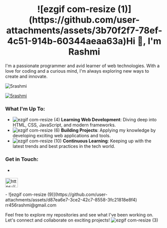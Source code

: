 <h1 align="center">![ezgif com-resize (1)](https://github.com/user-attachments/assets/3b70f2f7-78ef-4c51-914b-60344aeaa63a)Hi 👋, I'm Rashmi</h1>

I'm a passionate programmer and avid learner of web technologies. With a love for coding and a curious mind, I'm always exploring new ways to create and innovate.

<p align="left"> <img src="https://komarev.com/ghpvc/?username=5rashmi&label=Profile%20views&color=0e75b6&style=flat" alt="5rashmi" /> </p>

<p align="left"> <a href="https://github.com/ryo-ma/github-profile-trophy"><img src="https://github-profile-trophy.vercel.app/?username=5rashmi" alt="5rashmi" /></a> </p>

### What I'm Up To:
- ![ezgif com-resize (4)](https://github.com/user-attachments/assets/4c150e44-2fa0-4fd8-bb4a-b0b478a386c6) <span style="display:inline-block; animation: wave 2s infinite;">**Learning Web Development**</span>: Diving deep into HTML, CSS, JavaScript, and modern frameworks.
- ![ezgif com-resize (6)](https://github.com/user-attachments/assets/738e1285-d2e8-4c05-8fc1-efeea6f3b31e) <span style="display:inline-block; animation: wave 2s infinite;">**Building Projects**</span>: Applying my knowledge by developing exciting web applications and tools.
- ![ezgif com-resize (10)](https://github.com/user-attachments/assets/3753961a-18e3-4a3d-90d6-bd961da77052) <span style="display:inline-block; animation: wave 2s infinite;">**Continuous Learning**</span>: Keeping up with the latest trends and best practices in the tech world.

### Get in Touch:
- <p align="left">
<a href="https://linkedin.com/in/https://www.linkedin.com/in/rashmi-n-899355285/" target="blank"><img align="center" src="https://raw.githubusercontent.com/rahuldkjain/github-profile-readme-generator/master/src/images/icons/Social/linked-in-alt.svg" alt="https://www.linkedin.com/in/rashmi-n-899355285/" height="30" width="40" /></a>
</p>
- ![ezgif com-resize (9)](https://github.com/user-attachments/assets/d87ea6e7-3ce2-42c7-8558-3fc21818e8f4) rr456rashmi@gmail.com

Feel free to explore my repositories and see what I've been working on. Let's connect and collaborate on exciting projects!
                                                                        ![ezgif com-resize (3)](https://github.com/user-attachments/assets/c3750707-bf13-4dcb-a8fe-d7a24a21b749)
